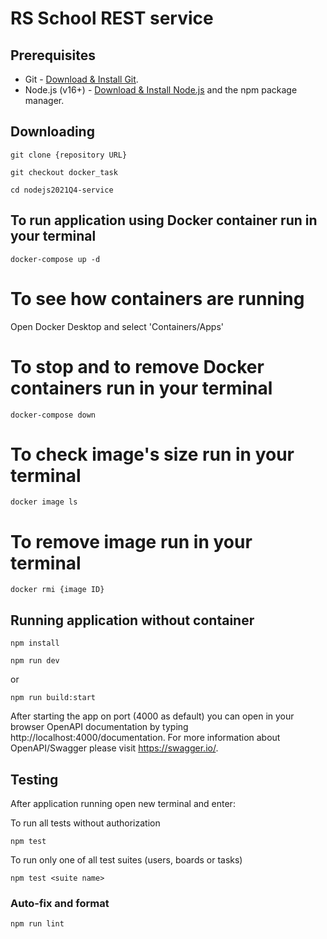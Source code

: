 # RS School REST service

## Prerequisites

- Git - [Download & Install Git](https://git-scm.com/downloads).
- Node.js (v16+) - [Download & Install Node.js](https://nodejs.org/en/download/) and the npm package manager.

## Downloading

```
git clone {repository URL}
```

```
git checkout docker_task
```

```
cd nodejs2021Q4-service
```

## To run application using Docker container run in your terminal
```
docker-compose up -d
```
# To see how containers are running
Open Docker Desktop and select 'Containers/Apps'
# To stop and to remove Docker containers run in your terminal
```
docker-compose down
```
# To check image's size run in your terminal
```
docker image ls
```
# To remove image run in your terminal
```
docker rmi {image ID}
```

## Running application without container
```
npm install
```
```
npm run dev
```
or

```
npm run build:start
```

After starting the app on port (4000 as default) you can open
in your browser OpenAPI documentation by typing http://localhost:4000/documentation.
For more information about OpenAPI/Swagger please visit https://swagger.io/.

## Testing

After application running open new terminal and enter:

To run all tests without authorization
```
npm test
```

To run only one of all test suites (users, boards or tasks)
```
npm test <suite name>
```

### Auto-fix and format
```
npm run lint
```
